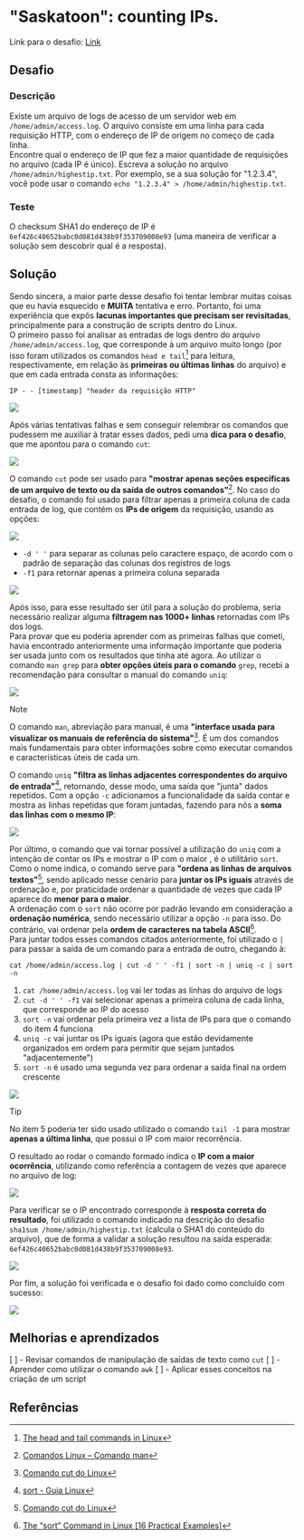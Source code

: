 # "Saskatoon": counting IPs.
Link para o desafio: [Link](https://sadservers.com/scenario/saskatoon)

## Desafio
### Descrição
Existe um arquivo de logs de acesso de um servidor web em `/home/admin/access.log`. O arquivo consiste em uma linha para cada requisição HTTP, com o endereço de IP de origem no começo de cada linha.<br>
Encontre qual o endereço de IP que fez a maior quantidade de requisições no arquivo (cada IP é único). Escreva a solução no arquivo `/home/admin/highestip.txt`. Por exemplo, se a sua solução for "1.2.3.4", você pode usar o comando `echo "1.2.3.4" > /home/admin/highestip.txt`.
### Teste
O checksum SHA1 do endereço de IP é `6ef426c40652babc0d081d438b9f353709008e93` (uma maneira de verificar a solução sem descobrir qual é a resposta).

## Solução
Sendo sincera, a maior parte desse desafio foi tentar lembrar muitas coisas que eu havia esquecido e **MUITA** tentativa e erro. Portanto, foi uma experiência que expôs **lacunas importantes que precisam ser revisitadas**, principalmente para a construção de scripts dentro do Linux.<br>
O primeiro passo foi analisar as entradas de logs dentro do arquivo `/home/admin/access.log`, que corresponde à um arquivo muito longo (por isso foram utilizados os comandos ``head e tail``[^1] para leitura, respectivamente, em relação às **primeiras ou últimas linhas** do arquivo) e que em cada entrada consta as informações: 
```
IP - - [timestamp] "header da requisição HTTP"
```

<img src="screenshots/2-saskatoon/arquivo-logs.png">

Após várias tentativas falhas e sem conseguir relembrar os comandos que pudessem me auxiliar à tratar esses dados, pedi uma **dica para o desafio**, que me apontou para o comando `cut`:

<img src="screenshots/2-saskatoon/tip.png">

O comando `cut` pode ser usado para **"mostrar apenas seções específicas de um arquivo de texto ou da saída de outros comandos"**[^2]. No caso do desafio, o comando foi usado para filtrar apenas a primeira coluna de cada entrada de log, que contém os **IPs de origem** da requisição, usando as opções:

<img src="screenshots/2-saskatoon/funcionamento-cut.png">

- `-d ' '` para separar as colunas pelo caractere espaço, de acordo com o padrão de separação das colunas dos registros de logs
- `-f1` para retornar apenas a primeira coluna separada

<img src="screenshots/2-saskatoon/colunas-ip.png">

Após isso, para esse resultado ser útil para a solução do problema, seria necessário realizar alguma **filtragem nas 1000+ linhas** retornadas com IPs dos logs.<br>
Para provar que eu poderia aprender com as primeiras falhas que cometi, havia encontrado anteriormente uma informação importante que poderia ser usada junto com os resultados que tinha até agora. Ao utilizar o comando `man grep` para **obter opções úteis para o comando** `grep`, recebi a recomendação para consultar o manual do comando `uniq`:

<img src="screenshots/2-saskatoon/man-grep.png">

> [!NOTE]
> O comando `man`, abreviação para manual, é uma **"interface usada para visualizar os manuais de referência do sistema"**[^3]. É um dos comandos mais fundamentais para obter informações sobre como executar comandos e características úteis de cada um.

O comando `uniq` **"filtra as linhas adjacentes correspondentes do arquivo de entrada"**[^4], retornando, desse modo, uma saída que "junta" dados repetidos. Com a opção `-c` adicionamos a funcionalidade da saída contar e mostra as linhas repetidas que foram juntadas, fazendo para nós a **soma das linhas com o mesmo IP**:

<img src="screenshots/2-saskatoon/man-uniq.png">

Por último, o comando que vai tornar possível a utilização do `uniq` com a intenção de contar os IPs e mostrar o IP com o maior , é o utilitário `sort`. Como o nome indica, o comando serve para **"ordena as linhas de arquivos textos"**[^5], sendo aplicado nesse cenário para **juntar os IPs iguais** através de ordenação e, por praticidade ordenar a quantidade de vezes que cada IP aparece do **menor para o maior**.<br>
A ordenação com o `sort` não ocorre por padrão levando em consideração a **ordenação numérica**, sendo necessário utilizar a opção `-n` para isso. Do contrário, vai ordenar pela **ordem de caracteres na tabela ASCII**[^6].<br>
Para juntar todos esses comandos citados anteriormente, foi utilizado o `|` para passar a saída de um comando para a entrada de outro, chegando à:
```
cat /home/admin/access.log | cut -d ' ' -f1 | sort -n | uniq -c | sort -n
```
1. `cat /home/admin/access.log` vai ler todas as linhas do arquivo de logs
2. `cut -d ' ' -f1` vai selecionar apenas a primeira coluna de cada linha, que corresponde ao IP do acesso
3. `sort -n` vai ordenar pela primeira vez a lista de IPs para que o comando do item 4 funciona
4. `uniq -c` vai juntar os IPs iguais (agora que estão devidamente organizados em ordem para permitir que sejam juntados "adjacentemente")
5. `sort -n` é usado uma segunda vez para ordenar a saída final na ordem crescente

<img src="screenshots/2-saskatoon/comando-teste.png">

> [!TIP]
> No item 5 poderia ter sido usado utilizado o comando `tail -1` para mostrar **apenas a última linha**, que possui o IP com maior recorrência.

O resultado ao rodar o comando formado indica o **IP com a maior ocorrência**, utilizando como referência a contagem de vezes que aparece no arquivo de log:

<img src="screenshots/2-saskatoon/ip-maior-ocorrencia.png">

Para verificar se o IP encontrado corresponde à **resposta correta do resultado**, foi utilizado o comando indicado na descrição do desafio `sha1sum /home/admin/highestip.txt` (calcula o SHA1 do conteúdo do arquivo), que de forma a validar a solução resultou na saída esperada: `6ef426c40652babc0d081d438b9f353709008e93`.

<img src="screenshots/2-saskatoon/resultado-check.png">

Por fim, a solução foi verificada e o desafio foi dado como concluído com sucesso:

<img src="screenshots/2-saskatoon/tela-desafio-final.png">

## Melhorias e aprendizados
[ ] - Revisar comandos de manipulação de saídas de texto como `cut`
[ ] - Aprender como utilizar o comando `awk`
[ ] - Aplicar esses conceitos na criação de um script

## Referências
[^1]: [The head and tail commands in Linux](https://www.baeldung.com/linux/head-tail-commands)
[^2]: [Comandos Linux – Comando man](https://www.linuxforce.com.br/comandos-linux/comandos-linux-comando-man/)
[^3]: [Comando cut do Linux](https://somosagility.com.br/comando-cut-do-linux-2/)
[^4]: [sort - Guia Linux](https://www.linuxforce.com.br/comandos-linux/comandos-linux-comando-uniq/)
[^5]: [Comando cut do Linux](https://guialinux.uniriotec.br/sort/)
[^6]: [The “sort” Command in Linux [16 Practical Examples]](https://linuxsimply.com/sort-command-in-linux/)